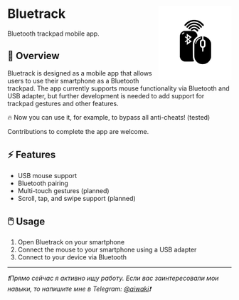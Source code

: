 # <img src="./assets/icon/icon.svg" width="165" align="right"> Bluetrack

Bluetooth trackpad mobile app.

## 👀 Overview

Bluetrack is designed as a mobile app that allows users to use their smartphone as a Bluetooth trackpad. The app currently supports mouse functionality via Bluetooth and USB adapter, but further development is needed to add support for trackpad gestures and other features.

🔥 Now you can use it, for example, to bypass all anti-cheats! (tested)

Contributions to complete the app are welcome.

## ⚡ Features

- USB mouse support
- Bluetooth pairing
- Multi-touch gestures (planned)
- Scroll, tap, and swipe support (planned)

## 🖱️ Usage

1. Open Bluetrack on your smartphone
2. Connect the mouse to your smartphone using a USB adapter
3. Connect to your device via Bluetooth

---

_❗Прямо сейчас я активно ищу работу. Если вас заинтересовали мои навыки, то напишите мне в Telegram: [@aiwaki](https://t.me/aiwaki)❗_
